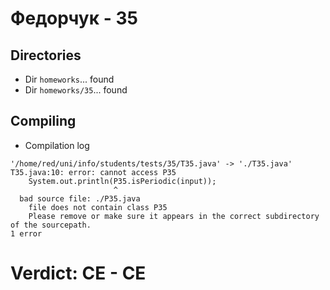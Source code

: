 # Федорчук - 35
## Directories
- Dir `homeworks`... found
- Dir `homeworks/35`... found
## Compiling
- Compilation log
```
'/home/red/uni/info/students/tests/35/T35.java' -> './T35.java'
T35.java:10: error: cannot access P35
    System.out.println(P35.isPeriodic(input));
                       ^
  bad source file: ./P35.java
    file does not contain class P35
    Please remove or make sure it appears in the correct subdirectory of the sourcepath.
1 error

```
# Verdict: **CE** - CE
